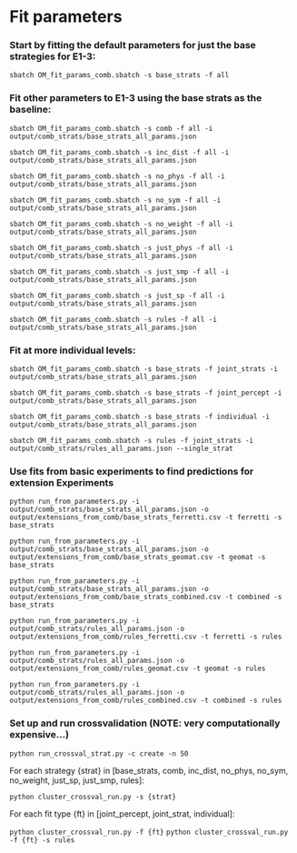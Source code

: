 # Fit parameters

### Start by fitting the default parameters for just the base strategies for E1-3:

`sbatch OM_fit_params_comb.sbatch -s base_strats -f all`

### Fit other parameters to E1-3 using the base strats as the baseline:

`sbatch OM_fit_params_comb.sbatch -s comb -f all -i output/comb_strats/base_strats_all_params.json`

`sbatch OM_fit_params_comb.sbatch -s inc_dist -f all -i output/comb_strats/base_strats_all_params.json`

`sbatch OM_fit_params_comb.sbatch -s no_phys -f all -i output/comb_strats/base_strats_all_params.json`

`sbatch OM_fit_params_comb.sbatch -s no_sym -f all -i output/comb_strats/base_strats_all_params.json`

`sbatch OM_fit_params_comb.sbatch -s no_weight -f all -i output/comb_strats/base_strats_all_params.json`

`sbatch OM_fit_params_comb.sbatch -s just_phys -f all -i output/comb_strats/base_strats_all_params.json`

`sbatch OM_fit_params_comb.sbatch -s just_smp -f all -i output/comb_strats/base_strats_all_params.json`

`sbatch OM_fit_params_comb.sbatch -s just_sp -f all -i output/comb_strats/base_strats_all_params.json`

`sbatch OM_fit_params_comb.sbatch -s rules -f all -i output/comb_strats/base_strats_all_params.json`

### Fit at more individual levels:

`sbatch OM_fit_params_comb.sbatch -s base_strats -f joint_strats -i output/comb_strats/base_strats_all_params.json`

`sbatch OM_fit_params_comb.sbatch -s base_strats -f joint_percept -i output/comb_strats/base_strats_all_params.json`

`sbatch OM_fit_params_comb.sbatch -s base_strats -f individual -i output/comb_strats/base_strats_all_params.json`

`sbatch OM_fit_params_comb.sbatch -s rules -f joint_strats -i output/comb_strats/rules_all_params.json --single_strat`

### Use fits from basic experiments to find predictions for extension Experiments

`python run_from_parameters.py -i output/comb_strats/base_strats_all_params.json -o output/extensions_from_comb/base_strats_ferretti.csv -t ferretti -s base_strats`

`python run_from_parameters.py -i output/comb_strats/base_strats_all_params.json -o output/extensions_from_comb/base_strats_geomat.csv -t geomat -s base_strats`

`python run_from_parameters.py -i output/comb_strats/base_strats_all_params.json -o output/extensions_from_comb/base_strats_combined.csv -t combined -s base_strats`

`python run_from_parameters.py -i output/comb_strats/rules_all_params.json -o output/extensions_from_comb/rules_ferretti.csv -t ferretti -s rules`

`python run_from_parameters.py -i output/comb_strats/rules_all_params.json -o output/extensions_from_comb/rules_geomat.csv -t geomat -s rules`

`python run_from_parameters.py -i output/comb_strats/rules_all_params.json -o output/extensions_from_comb/rules_combined.csv -t combined -s rules`

### Set up and run crossvalidation (NOTE: very computationally expensive...)


`python run_crossval_strat.py -c create -n 50`

For each strategy {strat} in [base_strats, comb, inc_dist, no_phys, no_sym, no_weight, just_sp, just_smp, rules]:

`python cluster_crossval_run.py -s {strat}`

For each fit type {ft} in [joint_percept, joint_strat, individual]:

`python cluster_crossval_run.py -f {ft}`
`python cluster_crossval_run.py -f {ft} -s rules`
